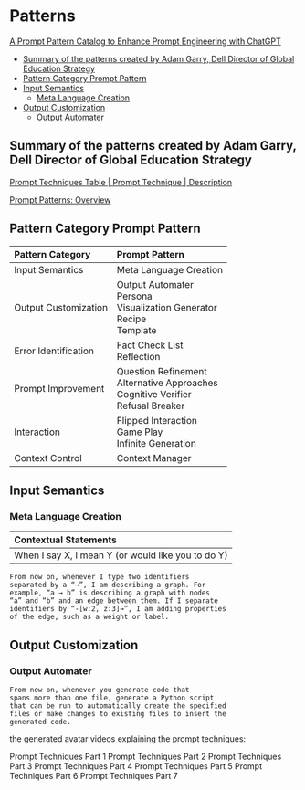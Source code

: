 # Patterns

[A Prompt Pattern Catalog to Enhance Prompt Engineering with ChatGPT](https://arxiv.org/pdf/2302.11382.pdf)

- [Summary of the patterns created by Adam Garry, Dell Director of Global Education Strategy](#summary-of-the-patterns-created-by-adam-garry-dell-director-of-global-education-strategy)
- [Pattern Category Prompt Pattern](#pattern-category-prompt-pattern)
- [Input Semantics](#input-semantics)
  - [Meta Language Creation](#meta-language-creation)
- [Output Customization](#output-customization)
  - [Output Automater](#output-automater)

## Summary of the patterns created by Adam Garry, Dell Director of Global Education Strategy

[Prompt Techniques Table | Prompt Technique | Description](https://chatgpt.com/share/9a3f08ab-9b58-4378-84eb-299b51e70dab)

[Prompt Patterns: Overview](https://chatgpt.com/share/c6209ab2-d816-40fa-adf5-9dfe6c40efaf)


## Pattern Category Prompt Pattern


| Pattern Category | Prompt Pattern |
| :---------------- | :-------------- |
| Input Semantics | Meta Language Creation |
| Output Customization | Output Automater <br/> Persona <br/> Visualization Generator <br/> Recipe <br/> Template |
| Error Identification | Fact Check List <br/> Reflection |
Prompt Improvement | Question Refinement <br/> Alternative Approaches <br/> Cognitive Verifier <br/> Refusal Breaker |
| Interaction | Flipped Interaction <br/> Game Play <br/> Infinite Generation <br/>
| Context Control | Context Manager

## Input Semantics

### Meta Language Creation

| Contextual Statements |
| :-------------------- |
|When I say X, I mean Y (or would like you to do Y) |

```text
From now on, whenever I type two identifiers
separated by a “→”, I am describing a graph. For
example, “a → b” is describing a graph with nodes
“a” and “b” and an edge between them. If I separate
identifiers by “-[w:2, z:3]→”, I am adding properties
of the edge, such as a weight or label.
```

## Output Customization

### Output Automater

```text
From now on, whenever you generate code that
spans more than one file, generate a Python script
that can be run to automatically create the specified
files or make changes to existing files to insert the
generated code.
```


the generated avatar videos explaining the prompt techniques:

Prompt Techniques Part 1
Prompt Techniques Part 2
Prompt Techniques Part 3
Prompt Techniques Part 4
Prompt Techniques Part 5
Prompt Techniques Part 6
Prompt Techniques Part 7
